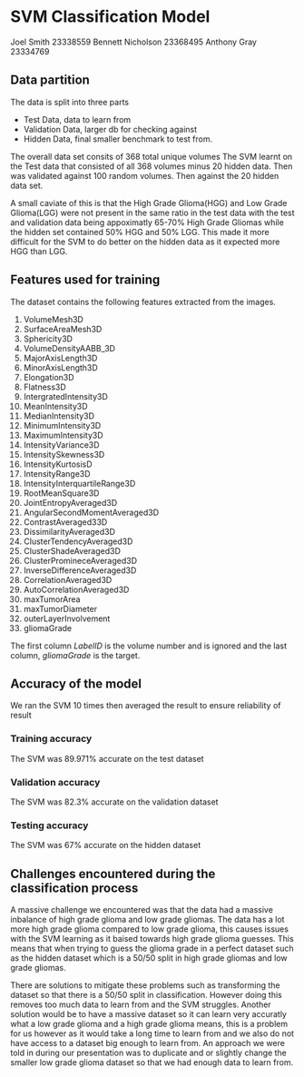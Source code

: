 # SVM Classification Model
Joel Smith 23338559
Bennett Nicholson 23368495
Anthony Gray 23334769
## Data partition
The data is split into three parts
- Test Data, data to learn from
- Validation Data, larger db for checking against
- Hidden Data, final smaller benchmark to test from. 

The overall data set consits of 368 total unique volumes
The SVM learnt on the Test data that consisted of all 368 volumes minus 20 hidden data. Then was validated against 100 random volumes. Then against the 20 hidden data set.

A small caviate of this is that the High Grade Glioma(HGG) and Low Grade Glioma(LGG) were not present in the same ratio in the test data with the test and validation data being appoximatly 65-70% High Grade Gliomas while the hidden set contained 50% HGG and 50% LGG. This made it more difficult for the SVM to do better on the hidden data as it expected more HGG than LGG.

## Features used for training
The dataset contains the following features extracted from the images.
1. VolumeMesh3D
2. SurfaceAreaMesh3D
3. Sphericity3D
4. VolumeDensityAABB_3D
5. MajorAxisLength3D
6. MinorAxisLength3D
7. Elongation3D
8. Flatness3D
9. IntergratedIntensity3D
10. MeanIntensity3D
11. MedianIntensity3D
12. MinimumIntensity3D
13. MaximumIntensity3D
14. IntensityVariance3D
15. IntensitySkewness3D
16. IntensityKurtosisD
17. IntensityRange3D
18. IntensityInterquartileRange3D
19. RootMeanSquare3D
20. JointEntropyAveraged3D
21. AngularSecondMomentAveraged3D
22. ContrastAveraged33D
23. DissimilarityAveraged3D
24. ClusterTendencyAveraged3D
25. ClusterShadeAveraged3D
26. ClusterPromineceAveraged3D
27. InverseDifferenceAveraged3D
28. CorrelationAveraged3D
29. AutoCorrelationAveraged3D
30. maxTumorArea
31. maxTumorDiameter
32. outerLayerInvolvement
33. gliomaGrade

The first column *LabelID* is the volume number and is ignored and the last column, *gliomaGrade* is the target.
## Accuracy of the model
We ran the SVM 10 times then averaged the result to ensure reliability of result
### Training accuracy
The SVM was 89.971% accurate on the test dataset
### Validation accuracy
The SVM was 82.3% accurate on the validation dataset
### Testing accuracy
The SVM was 67% accurate on the hidden dataset

## Challenges encountered during the classification process
A massive challenge we encountered was that the data had a massive inbalance of high grade glioma and low grade gliomas. The data has a lot more high grade glioma compared to low grade glioma, this causes issues with the SVM learning as it baised towards high grade glioma guesses. This means that when trying to guess the glioma grade in a perfect dataset such as the hidden dataset which is a 50/50 split in high grade gliomas and low grade gliomas. 

There are solutions to mitigate these problems such as transforming the dataset so that there is a 50/50 split in classification. However doing this removes too much data to learn from and the SVM struggles. Another solution would be to have a massive dataset so it can learn very accuratly what a low grade glioma and a high grade glioma means, this is a problem for us however as it would take a long time to learn from and we also do not have access to a dataset big enough to learn from. An approach we were told in during our presentation was to duplicate and or slightly change the smaller low grade glioma dataset so that we had enough data to learn from. 